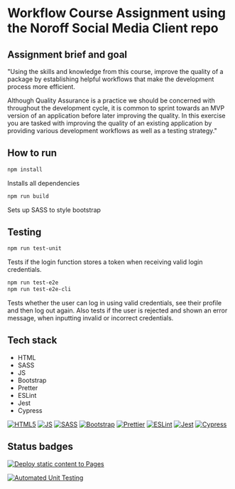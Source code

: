 # **Workflow Course Assignment using the Noroff Social Media Client repo**

## Assignment brief and goal

"Using the skills and knowledge from this course, improve the quality of a package by establishing helpful workflows that make the development process more efficient.

Although Quality Assurance is a practice we should be concerned with throughout the development cycle, it is common to sprint towards an MVP version of an application before later improving the quality. In this exercise you are tasked with improving the quality of an existing application by providing various development workflows as well as a testing strategy."

## How to run

```bash
npm install
```
Installs all dependencies  

```bash
npm run build
```
Sets up SASS to style bootstrap

## Testing

```bash
npm run test-unit
```
Tests if the login function stores a token when receiving valid login credentials.  

```bash
npm run test-e2e
npm run test-e2e-cli
```
Tests whether the user can log in using valid credentials, see their profile and then log out again. Also tests if the user is rejected and shown an error message, when inputting invalid or incorrect credentials.  


## Tech stack

* HTML
* SASS
* JS
* Bootstrap
* Pretter
* ESLint
* Jest
* Cypress

[![HTML5](https://img.shields.io/badge/HTML5-e34f26.svg)](https://html5.org/)
[![JS](https://img.shields.io/badge/JS-JavaScript-yellow.svg)](https://javascript.com/)
[![SASS](https://img.shields.io/badge/SASS-e34f26.svg)](https://sass-lang.com/)
[![Bootstrap](https://img.shields.io/badge/Bootstrap-CSS-563d7c.svg)](https://getbootstrap.com/)
[![Prettier](https://img.shields.io/badge/Prettier-code%20formatter-pink.svg)](https://prettier.io/)
[![ESLint](https://img.shields.io/badge/ESLint-code%20linter-brightgreen.svg)](https://eslint.org/)
[![Jest](https://img.shields.io/badge/Jest-Testing-yellow.svg)](https://jestjs.io/)
[![Cypress](https://img.shields.io/badge/Cypress-Testing-brightgreen.svg)](https://www.cypress.io/)


## Status badges

[![Deploy static content to Pages](https://github.com/mhaarseth/noroff-social-media-client/actions/workflows/pages.yml/badge.svg)](https://github.com/mhaarseth/noroff-social-media-client/actions/workflows/pages.yml)

[![Automated Unit Testing](https://github.com/mhaarseth/noroff-social-media-client/actions/workflows/unit-tests.yml/badge.svg?branch=workflow)](https://github.com/mhaarseth/noroff-social-media-client/actions/workflows/unit-tests.yml)